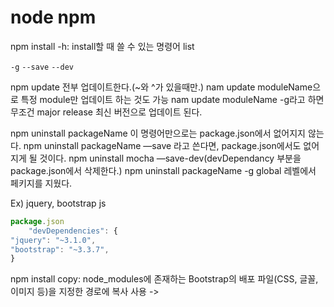 # node npm

npm install -h: install할 때 쓸 수 있는 명령어 list

`-g` `--save` `--dev`

npm update 전부 업데이트한다.(\~와 ^가 있을때만.) nam update moduleName으로 특정 module만 업데이트 하는 것도 가능 nam update moduleName -g라고 하면 무조건 major release 최신 버전으로 업데이트 된다.

npm uninstall packageName 이 명령어만으로는 package.json에서 없어지지 않는다. npm uninstall packageName —save 라고 쓴다면, package.json에서도 없어지게 될 것이다. npm uninstall mocha —save-dev(devDependancy 부분을 package.json에서 삭제한다.) npm uninstall packageName -g global 레벨에서 페키지를 지웠다.

Ex) jquery, bootstrap js

```javascript
package.json
    "devDependencies": { 
"jquery": "~3.1.0", 
"bootstrap": "~3.3.7", 
}
```

npm install copy: node\_modules에 존재하는 Bootstrap의 배포 파일(CSS, 글꼴, 이미지 등)을 지정한 경로에 복사 사용 ->&#x20;
